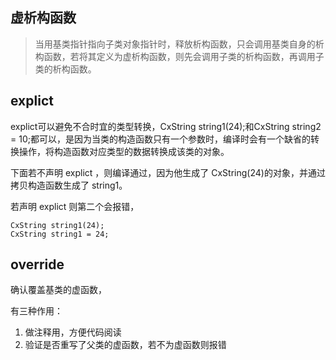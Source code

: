 ## 虚析构函数

> 当用基类指针指向子类对象指针时，释放析构函数，只会调用基类自身的析构函数，若将其定义为虚析构函数，则先会调用子类的析构函数，再调用子类的析构函数。

## explict
  
 explict可以避免不合时宜的类型转换，CxString  string1(24);和CxString string2 = 10;都可以，是因为当类的构造函数只有一个参数时，编译时会有一个缺省的转换操作，将构造函数对应类型的数据转换成该类的对象。

 下面若不声明 explict ，则编译通过，因为他生成了 CxString(24)的对象，并通过拷贝构造函数生成了 string1。
 
 若声明 explict 则第二个会报错，

 ```
 CxString string1(24);
 CxString string1 = 24;
 ```

 ## override

确认覆盖基类的虚函数，

有三种作用：

1. 做注释用，方便代码阅读
2. 验证是否重写了父类的虚函数，若不为虚函数则报错